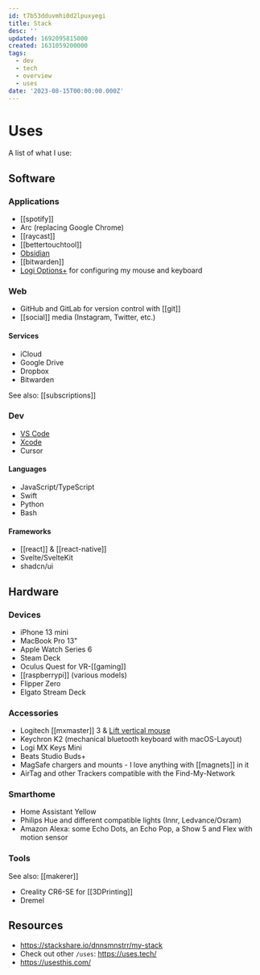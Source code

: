 ```yaml
---
id: t7b53dduvmhi0d2lpuxyegi
title: Stack
desc: ''
updated: 1692095815000
created: 1631059200000
tags:
  - dev
  - tech
  - overview
  - uses
date: '2023-08-15T00:00:00.000Z'
---
```


# Uses

A list of what I use:

## Software

### Applications

- [[spotify]]
- Arc (replacing Google Chrome)
- [[raycast]]
- [[bettertouchtool]]
- [Obsidian](https://obsidian.md/)
- [[bitwarden]]
- [Logi Options+](https://www.logitech.com/en-us/software/logi-options-plus.html) for configuring my mouse and keyboard

### Web

- GitHub and GitLab for version control with [[git]]
- [[social]] media (Instagram, Twitter, etc.)

#### Services

- iCloud
- Google Drive
- Dropbox
- Bitwarden

See also: [[subscriptions]]
### Dev

- [VS Code](https://code.visualstudio.com/)
- [Xcode](https://developer.apple.com/xcode/)
- Cursor

#### Languages

- JavaScript/TypeScript 
- Swift
- Python
- Bash

#### Frameworks

- [[react]] & [[react-native]]
- Svelte/SvelteKit
- shadcn/ui

## Hardware

### Devices

- iPhone 13 mini
- MacBook Pro 13"
- Apple Watch Series 6
- Steam Deck
- Oculus Quest for VR-[[gaming]]
- [[raspberrypi]] (various models)
- Flipper Zero
- Elgato Stream Deck

### Accessories

- Logitech [[mxmaster]] 3 & [Lift vertical mouse](https://www.logitech.com/en-us/products/mice/lift-vertical-ergonomic-mouse.html)
- Keychron K2 (mechanical bluetooth keyboard with macOS-Layout)
- Logi MX Keys Mini
- Beats Studio Buds+
- MagSafe chargers and mounts - I love anything with [[magnets]] in it
- AirTag and other Trackers compatible with the Find-My-Network

### Smarthome

- Home Assistant Yellow
- Philips Hue and different compatible lights (Innr, Ledvance/Osram)
- Amazon Alexa: some Echo Dots, an Echo Pop, a Show 5 and Flex with motion sensor

### Tools

See also: [[makerer]]

- Creality CR6-SE for [[3DPrinting]]
- Dremel

## Resources

- <https://stackshare.io/dnnsmnstrr/my-stack>
- Check out other `/uses`: <https://uses.tech/>
- <https://usesthis.com/>
